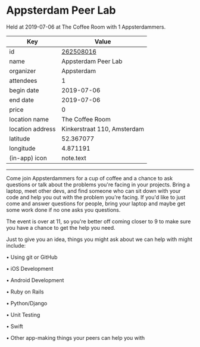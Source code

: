 # Appsterdam Peer Lab
Held at 2019-07-06 at The Coffee Room with 1 Appsterdammers.
        
|Key|Value
|---|---|
|id|[262508016](https://www.meetup.com/appsterdam/events/262508016/)|
|name|Appsterdam Peer Lab|
|organizer|Appsterdam|
|attendees|1|
|begin date|2019-07-06|
|end date|2019-07-06|
|price|0|
|location name|The Coffee Room|
|location address|Kinkerstraat 110, Amsterdam|
|latitude|52.367077|
|longitude|4.871191|
|(in-app) icon|note.text|

---

Come join Appsterdammers for a cup of coffee and a chance to ask questions or talk about the problems you're facing in your projects. Bring a laptop, meet other devs, and find someone who can sit down with your code and help you out with the problem you're facing. If you'd like to just come and answer questions for people, bring your laptop and maybe get some work done if no one asks you questions.

The event is over at 11, so you're better off coming closer to 9 to make sure you have a chance to get the help you need.

Just to give you an idea, things you might ask about we can help with might include:

• Using git or GitHub

• iOS Development

• Android Development

• Ruby on Rails

• Python/Django

• Unit Testing

• Swift

• Other app-making things your peers can help you with



